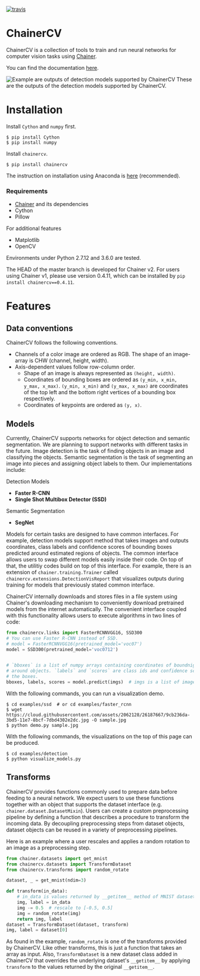 [![travis](https://travis-ci.org/chainer/chainercv.svg?branch=master)](https://travis-ci.org/chainer/chainercv)

<!--[![pypi](https://img.shields.io/pypi/v/chainercv.svg)](https://pypi.python.org/pypi/chainercv)-->


# ChainerCV

ChainerCV is a collection of tools to train and run neural networks for computer vision tasks using [Chainer](https://github.com/chainer/chainer).

You can find the documentation [here](http://chainercv.readthedocs.io/en/stable/).

![Example are outputs of detection models supported by ChainerCV](https://cloud.githubusercontent.com/assets/2062128/26337670/44a2a202-3fb5-11e7-8b88-6eb9886a9915.png)
These are the outputs of the detection models supported by ChainerCV.


# Installation

Install `Cython` and `numpy` first.

```
$ pip install Cython
$ pip install numpy
```

Install `chainercv`.

```
$ pip install chainercv
```

The instruction on installation using Anaconda is [here](http://chainercv.readthedocs.io/en/stable/#install-guide) (recommended).

### Requirements

+ [Chainer](https://github.com/chainer/chainer) and its dependencies
+ Cython
+ Pillow

For additional features

+ Matplotlib
+ OpenCV


Environments under Python 2.7.12 and 3.6.0 are tested.

The HEAD of the master branch is developed for Chainer v2.
For users using Chainer v1, please use version 0.4.11, which can be installed by `pip install chainercv==0.4.11`.


# Features

## Data conventions

ChainerCV follows the following conventions.

+ Channels of a color image are ordered as RGB. The shape of an image-array is CHW (channel, height, width).
+ Axis-dependent values follow row-column order.
  + Shape of an image is always represented as `(height, width)`.
  + Coordinates of bounding boxes are ordered as `(y_min, x_min, y_max, x_max)`. `(y_min, x_min)` and `(y_max, x_max)` are coordinates of the top left and the bottom right vertices of a bounding box respectively.
  + Coordinates of keypoints are ordered as `(y, x)`.

## Models
Currently, ChainerCV supports networks for object detection and semantic segmentation.
We are planning to support networks with different tasks in the future.
Image detection is the task of finding objects in an image and classifying the objects.
Semantic segmentation is the task of segmenting an image into pieces and assigning object labels to them.
Our implementations include:

Detection Models

+ **Faster R-CNN**
+ **Single Shot Multibox Detector (SSD)**

Semantic Segmentation 
+ **SegNet**

Models for certain tasks are designed to have common interfaces.
For example, detection models support method that takes images and outputs coordinates, class labels and confidence scores of bounding boxes predicted around estimated regions of objects.
The common interface allows users to swap different models easily inside their code.
On top of that, the utilitiy codes build on top of this interface.
For example, there is an extension of `chainer.training.Trainer` called `chainercv.extensions.DetectionVisReport` that visualizes outputs during training for models that previously stated common interface.

ChainerCV internally downloads and stores files in a file system using Chainer's downloading mechanism to conveniently download pretrained models from the internet automatically.
The convenient interface coupled with this functionality allows users to execute algorithms in two lines of code:

```python
from chainercv.links import FasterRCNNVGG16, SSD300
# You can use Faster R-CNN instead of SSD.
# model = FasterRCNNVGG16(pretrained_model='voc07')
model = SSD300(pretrained_model='voc0712')


# `bboxes` is a list of numpy arrays containing coordinates of boundnig boxes
# around objects. `labels` and `scores` are class ids and confidence scores for
# the boxes.
bboxes, labels, scores = model.predict(imgs)  # imgs is a list of image
```

With the following commands, you can run a visualization demo.

```
$ cd examples/ssd  # or cd examples/faster_rcnn
$ wget https://cloud.githubusercontent.com/assets/2062128/26187667/9cb236da-3bd5-11e7-8bcf-7dbd4302e2dc.jpg -O sample.jpg
$ python demo.py sample.jpg
```

With the following commands, the visualizations on the top of this page can be produced.

```
$ cd examples/detection
$ python visualize_models.py
```


## Transforms

ChainerCV provides functions commonly used to prepare data before feeding to a neural network.
We expect users to use these functions together with an object that supports the dataset interface (e.g. `chainer.dataset.DatasetMixin`).
Users can create a custom preprocessing pipeline by defining a function that describes a
procedure to transform the incoming data.
By decoupling preprocessing steps from dataset objects, dataset objects can be reused in a variety of preprocessing pipelines.

Here is an example where a user rescales and applies a random rotation to an image as a preprocessing step.

```python
from chainer.datasets import get_mnist
from chainercv.datasets import TransformDataset
from chainercv.transforms import random_rotate

dataset, _ = get_mnist(ndim=3)

def transform(in_data):
    # in_data is values returned by __getitem__ method of MNIST dataset.
    img, label = in_data
    img -= 0.5  # rescale to [-0.5, 0.5]
    img = random_rotate(img)
    return img, label
dataset = TransformDataset(dataset, transform)
img, label = dataset[0]
```

As found in the example, `random_rotate` is one of the transforms provided by ChainerCV. Like other transforms, this is just a
function that takes an array as input.
Also, `TransformDataset` is a new dataset class added in ChainerCV that overrides the underlying dataset's `__getitem__` by applying `transform` to the values returned by the original `__getitem__`.

